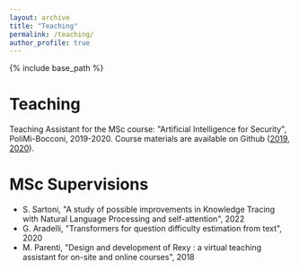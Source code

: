 ```yaml
---
layout: archive
title: "Teaching"
permalink: /teaching/
author_profile: true
---
```


{% include base_path %}

# Teaching

Teaching Assistant for the MSc course: "Artificial Intelligence for Security", PoliMi-Bocconi, 2019-2020. Course materials are available on Github ([2019](https://github.com/lucabenedetto/2019-ai-for-security), [2020](https://github.com/lucabenedetto/2020-ai-for-security)).

# MSc Supervisions

* S. Sartoni, "A study of possible improvements in Knowledge Tracing with Natural Language Processing and self-attention", 2022
* G. Aradelli, "Transformers for question difficulty estimation from text", 2020
* M. Parenti, "Design and development of Rexy : a virtual teaching assistant for on-site and online courses", 2018

